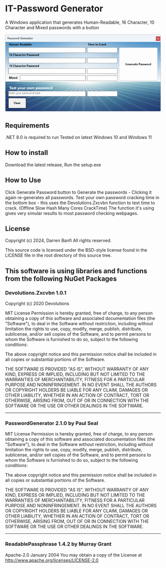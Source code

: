 # IT-Password Generator
A Windows application that generates Human-Readable, 16 Character, 10 Character and Mixed passwords with a button

![Screenshot of the IT Password Generator application window, showing the application in it's default state when run.](/Assets/IT-Password-Generator-UI.png)

## Requirements 
.NET 8.0 is required to run
Tested on latest Windows 10 and Windows 11

## How to install
Download the latest release,
Run the setup.exe

## How to Use
Click Generate Password button to Generate the passwords - Clicking it again re-generates all passwords.
Test your own password cracking time in the bottom box - this uses the Devolutions.Zxcvbn function to test time to crack. (Offline Slow Hash Many Cores CrackTime)
The function it's using gives very simular results to most password checking webpages.

## License
Copyright (c) 2024, Darren Banfi
All rights reserved.

This source code is licensed under the BSD-style license found in the
LICENSE file in the root directory of this source tree. 

## This software is using libraries and functions from the following NuGet Packages

### Devolutions.Zxcvbn 1.0.1
Copyright (c) 2020 Devolutions

MIT License
Permission is hereby granted, free of charge, to any person obtaining a copy
of this software and associated documentation files (the "Software"), to deal
in the Software without restriction, including without limitation the rights
to use, copy, modify, merge, publish, distribute, sublicense, and/or sell
copies of the Software, and to permit persons to whom the Software is
furnished to do so, subject to the following conditions:

The above copyright notice and this permission notice shall be included in all
copies or substantial portions of the Software.

THE SOFTWARE IS PROVIDED "AS IS", WITHOUT WARRANTY OF ANY KIND, EXPRESS OR
IMPLIED, INCLUDING BUT NOT LIMITED TO THE WARRANTIES OF MERCHANTABILITY,
FITNESS FOR A PARTICULAR PURPOSE AND NONINFRINGEMENT. IN NO EVENT SHALL THE
AUTHORS OR COPYRIGHT HOLDERS BE LIABLE FOR ANY CLAIM, DAMAGES OR OTHER
LIABILITY, WHETHER IN AN ACTION OF CONTRACT, TORT OR OTHERWISE, ARISING FROM,
OUT OF OR IN CONNECTION WITH THE SOFTWARE OR THE USE OR OTHER DEALINGS IN THE
SOFTWARE.

---

### PasswordGenerator 2.1.0 by Paul Seal

MIT License
Permission is hereby granted, free of charge, to any person obtaining a copy
of this software and associated documentation files (the "Software"), to deal
in the Software without restriction, including without limitation the rights
to use, copy, modify, merge, publish, distribute, sublicense, and/or sell
copies of the Software, and to permit persons to whom the Software is
furnished to do so, subject to the following conditions:

The above copyright notice and this permission notice shall be included in all
copies or substantial portions of the Software.

THE SOFTWARE IS PROVIDED "AS IS", WITHOUT WARRANTY OF ANY KIND, EXPRESS OR
IMPLIED, INCLUDING BUT NOT LIMITED TO THE WARRANTIES OF MERCHANTABILITY,
FITNESS FOR A PARTICULAR PURPOSE AND NONINFRINGEMENT. IN NO EVENT SHALL THE
AUTHORS OR COPYRIGHT HOLDERS BE LIABLE FOR ANY CLAIM, DAMAGES OR OTHER
LIABILITY, WHETHER IN AN ACTION OF CONTRACT, TORT OR OTHERWISE, ARISING FROM,
OUT OF OR IN CONNECTION WITH THE SOFTWARE OR THE USE OR OTHER DEALINGS IN THE
SOFTWARE.

---

### ReadablePassphrase 1.4.2 by Murray Grant

Apache-2.0  January 2004
You may obtain a copy of the License at
http://www.apache.org/licenses/LICENSE-2.0



